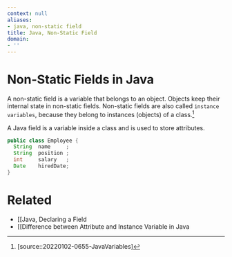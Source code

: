 ```yaml
---
context: null
aliases:
- java, non-static field
title: Java, Non-Static Field
domain:
- ''
---
```


# Non-Static Fields in Java

A non-static field is a variable that belongs to an object. Objects keep their internal state in non-static fields. Non-static fields are also called `instance variables`, because they belong to instances (objects) of a class.[^1]

A Java field is a variable inside a class and is used to store attributes.

```java
public class Employee {
  String  name     ;
  String  position ;
  int     salary   ;
  Date    hiredDate;
}
```

# Related

- [[Java, Declaring a Field
- [[Difference between Attribute and Instance Variable in Java

[^1]: [source::20220102-0655-JavaVariables]
